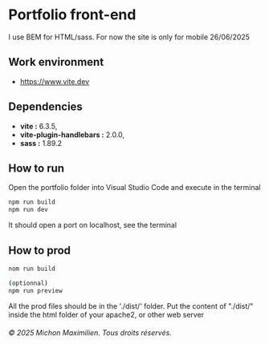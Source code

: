# Portfolio front-end

I use BEM for HTML/sass.
For now the site is only for mobile 26/06/2025

## Work environment

- https://www.vite.dev

## Dependencies
- <strong>vite :</strong> 6.3.5,
- <strong>vite-plugin-handlebars :</strong> 2.0.0,
- <strong>sass :</strong> 1.89.2

## How to run

Open the portfolio folder into Visual Studio Code and execute in the terminal
```bash
npm run build
npm run dev
```

It should open a port on localhost, see the terminal

## How to prod

```bash
nom run build

(optionnal)
npm run preview
```
All the prod files should be in the './dist/' folder. Put the content of "./dist/" inside the html folder of your apache2, or other web server

###### &copy; 2025 Michon Maximilien. Tous droits réservés.
